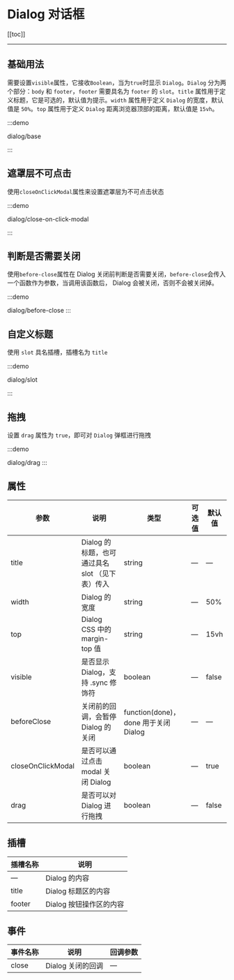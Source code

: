 # Dialog 对话框

[[toc]]

---

## 基础用法

需要设置`visible`属性，它接收`Boolean`，当为`true`时显示 `Dialog`。`Dialog` 分为两个部分：`body` 和 `footer`，`footer` 需要具名为 `footer` 的 `slot`。`title` 属性用于定义标题，它是可选的，默认值为提示。`width` 属性用于定义 `Dialog` 的宽度，默认值是 `50%`。`top` 属性用于定义 `Dialog` 距离浏览器顶部的距离，默认值是 `15vh`。

:::demo

dialog/base

:::

## 遮罩层不可点击

使用`closeOnClickModal`属性来设置遮罩层为不可点击状态

:::demo

dialog/close-on-click-modal

:::

## 判断是否需要关闭

使用`before-close`属性在 Dialog 关闭前判断是否需要关闭，`before-close`会传入一个函数作为参数，当调用该函数后， Dialog 会被关闭，否则不会被关闭掉。

:::demo

dialog/before-close
:::

## 自定义标题

使用 `slot` 具名插槽，插槽名为 `title`

:::demo

dialog/slot

:::

## 拖拽

设置 `drag` 属性为 `true`，即可对 `Dialog` 弹框进行拖拽

:::demo

dialog/drag
:::

## 属性

| 参数              | 说明                                            | 类型                                 | 可选值 | 默认值 |
| ----------------- | ----------------------------------------------- | ------------------------------------ | ------ | ------ |
| title             | Dialog 的标题，也可通过具名 slot （见下表）传入 | string                               | —      | —      |
| width             | Dialog 的宽度                                   | string                               | —      | 50%    |
| top               | Dialog CSS 中的 margin-top 值                   | string                               | —      | 15vh   |
| visible           | 是否显示 Dialog，支持 .sync 修饰符              | boolean                              | —      | false  |
| beforeClose       | 关闭前的回调，会暂停 Dialog 的关闭              | function(done)，done 用于关闭 Dialog | —      | —      |
| closeOnClickModal | 是否可以通过点击 modal 关闭 Dialog              | boolean                              | —      | true   |
| drag              | 是否可以对 Dialog 进行拖拽                      | boolean                              | —      | false  |

## 插槽

| 插槽名称 | 说明                    |
| -------- | ----------------------- |
| —        | Dialog 的内容           |
| title    | Dialog 标题区的内容     |
| footer   | Dialog 按钮操作区的内容 |

## 事件

| 事件名称 | 说明              | 回调参数 |
| -------- | ----------------- | -------- |
| close    | Dialog 关闭的回调 | —        |
